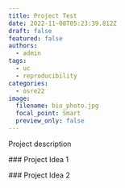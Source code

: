 ```yaml
---
title: Project Test
date: 2022-11-08T05:23:39.812Z
draft: false
featured: false
authors:
  - admin
tags:
  - uc
  - reproducibility
categories:
  - osre22
image:
  filename: bio_photo.jpg
  focal_point: Smart
  preview_only: false
---
```

Project description



\### Project Idea 1



\### Project Idea 2